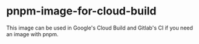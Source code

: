 # pnpm-image-for-cloud-build
This image can be used in Google's Cloud Build and Gitlab's CI if you need an image with pnpm.

